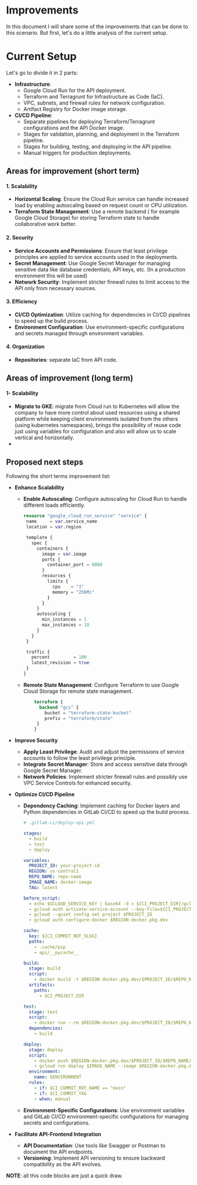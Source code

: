 # Improvements

In this document I will share some of the improvements that can be done to this scenario.
But first, let's do a little analysis of the current setup.

# Current Setup
Let's go to divide it in 2 parts:
-   **Infrastructure**:   
    -   Google Cloud Run for the API deployment.
    -   Terraform and Terragrunt for Infrastructure as Code (IaC).
    -   VPC, subnets, and firewall rules for network configuration.
    -   Artifact Registry for Docker image storage.
-   **CI/CD Pipeline**:
    -   Separate pipelines for deploying Terraform/Terragrunt configurations and the API Docker image.
    -   Stages for validation, planning, and deployment in the Terraform pipeline.
    -   Stages for building, testing, and deploying in the API pipeline.
    -   Manual triggers for production deployments.


## Areas for improvement (short term)

#### 1. Scalability
-   **Horizontal Scaling**: Ensure the Cloud Run service can handle increased load by enabling autoscaling based on request count or CPU utilization.
-   **Terraform State Management**: Use a remote backend ( for example Google Cloud Storage) for storing Terraform state to handle collaborative work better.

#### 2. Security
-   **Service Accounts and Permissions**: Ensure that least privilege principles are applied to service accounts used in the deployments.
-   **Secret Management**: Use Google Secret Manager for managing sensitive data like database credentials, API keys, etc. (In a production environment this will be used)
-   **Network Security**: Implement stricter firewall rules to limit access to the API only from necessary sources.

#### 3. Efficiency
-   **CI/CD Optimization**: Utilize caching for dependencies in CI/CD pipelines to speed up the build process.
-   **Environment Configuration**: Use environment-specific configurations and secrets managed through environment variables.

#### 4. Organization
 - **Repositories**: separate IaC from API code.


## Areas of improvement (long term)

#### 1- Scalability 
- **Migrate to GKE**: migrate from Cloud run to Kubernetes will allow the company to have more control about used resources using a shared platform while keeping client environments isolated from the others (using kubernetes namespaces), brings the possibility of reuse code just using variables for configuration and also will allow us to scale vertical and horizontally.
- 

## Proposed next steps

Following the short terms improvement list:
-   **Enhance Scalability**
    
    -   **Enable Autoscaling**: Configure autoscaling for Cloud Run to handle different loads efficiently.
         ```terraform
        resource "google_cloud_run_service" "service" {
          name     = var.service_name
          location = var.region
        
          template {
            spec {
              containers {
                image = var.image
                ports {
                  container_port = 8080
                }
                resources {
                  limits {
                    cpu    = "1"
                    memory = "256Mi"
                  }
                }
              }
              autoscaling {
                min_instances = 1
                max_instances = 10
              }
            }
          }
        
          traffic {
            percent         = 100
            latest_revision = true
          }
        }        
        ```
    
    -   **Remote State Management**: Configure Terraform to use Google Cloud Storage for remote state management.

        ```terraform
            terraform {
              backend "gcs" {
                bucket = "terraform-state-bucket"
                prefix = "terraform/state"
             }
            }
        ```
-   **Improve Security**
    
    -   **Apply Least Privilege**: Audit and adjust the permissions of service accounts to follow the least privilege principle.
    -   **Integrate Secret Manager**: Store and access sensitive data through Google Secret Manager.
    -   **Network Policies**: Implement stricter firewall rules and possibly use VPC Service Controls for enhanced security.
-   **Optimize CI/CD Pipeline**
    
    -   **Dependency Caching**: Implement caching for Docker layers and Python dependencies in GitLab CI/CD to speed up the build process.
        ```yaml
        # .gitlab-ci/deploy-api.yml

        stages:
          - build
          - test
          - deploy

        variables:
          PROJECT_ID: your-project-id
          REGION: us-central1
          REPO_NAME: repo-name
          IMAGE_NAME: docker-image
          TAG: latest

        before_script:
          - echo $GCLOUD_SERVICE_KEY | base64 -d > ${CI_PROJECT_DIR}/gcloud-service-key.json
          - gcloud auth activate-service-account --key-file=${CI_PROJECT_DIR}/gcloud-service-key.json
          - gcloud --quiet config set project $PROJECT_ID
          - gcloud auth configure-docker $REGION-docker.pkg.dev

        cache:
          key: ${CI_COMMIT_REF_SLUG}
          paths:
            - .cache/pip
            - api/__pycache__

        build:
          stage: build
          script:
            - docker build -t $REGION-docker.pkg.dev/$PROJECT_ID/$REPO_NAME/$IMAGE_NAME:$TAG .
          artifacts:
            paths:
              - $CI_PROJECT_DIR
        
        test:
          stage: test
          script:
            - docker run --rm $REGION-docker.pkg.dev/$PROJECT_ID/$REPO_NAME/$IMAGE_NAME:$TAG pytest api/tests
          dependencies:
            - build
        
        deploy:
          stage: deploy
          script:
            - docker push $REGION-docker.pkg.dev/$PROJECT_ID/$REPO_NAME/$IMAGE_NAME:$TAG
            - gcloud run deploy $IMAGE_NAME --image $REGION-docker.pkg.dev/$PROJECT_ID/$REPO_NAME/$IMAGE_NAME:$TAG --platform managed --region $REGION --allow-unauthenticated
          environment:
            name: $ENVIRONMENT
          rules:
            - if: $CI_COMMIT_REF_NAME == "main"
            - if: $CI_COMMIT_TAG
            - when: manual 
        ```
    - **Environment-Specific Configurations**: Use environment variables and GitLab CI/CD environment-specific configurations for managing secrets and configurations.

-   **Facilitate API-Frontend Integration**    
    -   **API Documentation**: Use tools like Swagger or Postman to document the API endpoints.
    -   **Versioning**: Implement API versioning to ensure backward compatibility as the API evolves.

**NOTE**: all this code blocks are just a quick draw.
